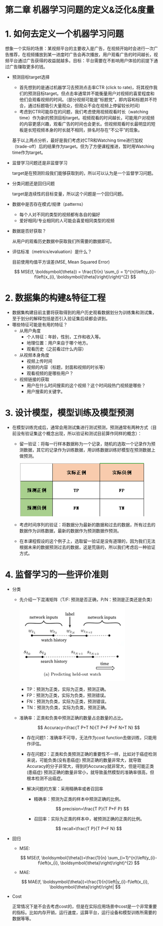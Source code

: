 # 第二章 机器学习问题的定义&泛化&度量

# 1. 如何去定义一个机器学习问题

想象一个实际的场景：某视频平台的主要收入是广告，在视频开始时会进行一次广告推荐，在视频播放到某一进度时广告会再次播放，用户观看广告的时间越长，视频平台通过广告获得的收益就越多。目标：平台需要在不影响用户体验的前提下通过广告赚取更多的钱。

- 预测目标target选择
    - 首先想到的是通过机器学习去预测点击率CTR (click to rate)，将其视作我们的预测目标target。但点击率通常并不能衡量用户对视频的喜爱程度和他们会观看视频的时间。（部分视频可能是”标题党”，即内容和标题并不符合，通过标题吸引大量观众，但观众不会在视频上停留较长时间）
    - 考虑到CTR可能存在的问题，我们考虑使用视频观看时长（watching time）作为新的预测目标target。视频观看的时间越长，可能用户对视频的内容更感兴趣，观看广告的时间也会更长。但视频观看时长最明显的短板是长短视频本身的时长就不相同，排名时存在“不公平”的现象。
    
    基于以上两点分析，最好是我们考虑对CTR和Watching time进行加权（trade-off）后的结果作为target。但为了方便课程推进，暂时用Watching time作为target。
    
- 监督学习问题还是非监督学习
    
    target是在预测阶段我们能够获取到的，所以可以认为是一个监督学习问题。
    
- 分类问题还是回归问题
    
    target是连续性的目标变量，所以这个问题是一个回归问题。
    
- 数据中是否存在模式/规律（patterns）
    - 每个人对不同的类型的视频都有各自的偏好
    - 爱好相同/专业相同的人可能会喜爱相同类型的视频
- 数据是否好获取？
    
    从用户的观看历史数据中获取我们所需要的数据即可。
    
- 评估标准（metrics/evaluation）是什么？
    
    目前使用均值平方误差(MSE, Mean Squared Error)
    
    $$
    MSE(f, \boldsymbol{\theta}) = \frac{1}{n} \sum_{i = 1}^{n}\left(y_{i}-f\left(x_{i}, \boldsymbol{\theta}\right)\right)^{2}
    $$
    

# 2. 数据集的构建&特征工程

- 数据集构建目前主要将获取得到的用户历史观看数据划分为训练集和测试集，至于划分的解释包括是否引入验证集后续都会讲到。
- 哪些特征可能是有用的特征？
    - 从用户角度
        - 个人特征：年龄，性别，工作和收入等。
        - 地理位置：用户来自于哪个地方。
        - 观看历史（之前看过什么内容）
    - 从视频本身角度
        - 视频上传时间
        - 视频的内容（标题，封面和视频的时长等）
        - 观看视频的是哪些用户？
    - 视频链接的获取
        - 用户在什么时间搜索的这个视频？这个时间段热门视频是哪些？
        - 用户搜索的关键字。

# 3. 设计模型，模型训练及模型预测

- 在模型训练完成后，通常会用测试集进行测试预测，预测通常有两种方式（目前没有验证集这个概念出现，所以验证和测试目前算作同样的概念）：
    - 留一验证：将每一行样本数据称为一个记录，随机的选取一个记录作为预测数据，其它的记录作为训练数据，用训练数据训练好模型在预测数据上做预测。
        
        ![Untitled](https://github.com/mura1n/Machine-Learning-in-Practice-Crash-Course-Notes/blob/main/notes/week02_%E6%9C%BA%E5%99%A8%E5%AD%A6%E4%B9%A0%E9%97%AE%E9%A2%98%E7%9A%84%E5%AE%9A%E4%B9%89%26%E6%B3%9B%E5%8C%96%26%E5%BA%A6%E9%87%8F/png1.png)
        
    - 考虑时间序列的验证：将数据分为最新的数据和过去的数据，所有过去的数据作为训练数据，最新的数据作为预测数据作预测。
    - 在本课程假设的这个例子上，选取留一验证是没有道理的，因为我们无法根据未来的数据预测过去的数据，这是荒唐的，所以我们考虑后一种验证方式。

# 4. 监督学习的一些评价准则

- 分类
    - 先介绍一下混淆矩阵（T/F: 预测是否正确，P/N：预测是正类还是负类）
        
        ![Untitled](https://github.com/mura1n/Machine-Learning-in-Practice-Crash-Course-Notes/blob/main/notes/week02_%E6%9C%BA%E5%99%A8%E5%AD%A6%E4%B9%A0%E9%97%AE%E9%A2%98%E7%9A%84%E5%AE%9A%E4%B9%89%26%E6%B3%9B%E5%8C%96%26%E5%BA%A6%E9%87%8F/png2.png)
        
        - TP：预测为正类，实际为正类，预测正确。
        - FP：预测为正类，实际为负类，预测错误。
        - FN：预测为负类，实际为正类，预测错误。
        - TN：预测为负类，实际为负类，预测正确。
    - 准确率：正类和负类中预测正确的数量占总数量的占比。
        
        $$
        Accuracy=\frac{T P+T N}{T P+F P+F N+T N}
        $$
        
        - 存在问题1：准确率不可导，无法作为cost function去做训练，只能用作评估。
        - 存在问题2：正类和负类预测正确的重要性不一样，比如对于癌症检测来说，可能负类(没有患癌症) 预测正确的数量非常大，就导致Accuracy的分子非常大，得到的Accuracy就非常大，但是可能正类(患癌症) 预测正确的数量非常小，就导致虽然模型的准确率很高，但根本检测不出癌症。
        - 解决问题的方案：采用精确率或者召回率
            - 精确率：预测为正类的样本中预测正确的比例。
            
            $$
            precision=\frac{T P}{T P+F P}
            $$
            
            - 召回率：实际为正类的样本中，被预测正确的正类的比例。
        
        $$
        recall=\frac{T P}{T P+F N}
        $$
        
- 回归
    - MSE:
        
        $$
        MSE(f, \boldsymbol{\theta})=\frac{1}{n} \sum_{i=1}^{n}\left(y_{i}-f\left(x_{i}, \boldsymbol{\theta}\right)\right)^{2}
        $$
        
    - MAE:
    
    $$
    MAE(f, \boldsymbol{\theta})=\frac{1}{n}\left|y_{i}-f\left(x_{i}, \boldsymbol{\theta}\right)\right|
    $$
    
- Cost
    
    正常情况下是不会去考虑cost的，但是在实际应用场景中cost是一个非常重要的指标。比如内存开销，运行速度，运算平台，运行设备和模型训练所需要的数据等等。
